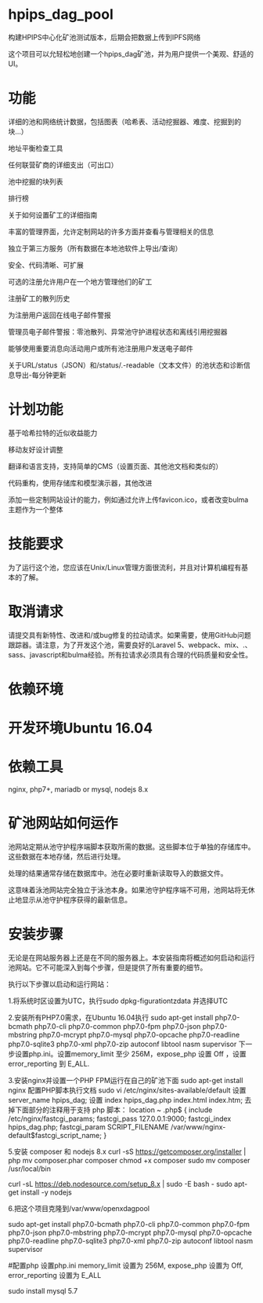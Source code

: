 # hpips_dag_pool

构建HPIPS中心化矿池测试版本，后期会把数据上传到IPFS网络

这个项目可以允轻松地创建一个hpips_dag矿池，并为用户提供一个美观、舒适的UI。

# 功能
详细的池和网络统计数据，包括图表（哈希表、活动挖掘器、难度、挖掘到的块…）

地址平衡检查工具

任何联营矿商的详细支出（可出口）

池中挖掘的块列表

排行榜

关于如何设置矿工的详细指南

丰富的管理界面，允许定制网站的许多方面并查看与管理相关的信息

独立于第三方服务（所有数据在本地池软件上导出/查询）

安全、代码清晰、可扩展

可选的注册允许用户在一个地方管理他们的矿工

注册矿工的散列历史

为注册用户返回在线电子邮件警报

管理员电子邮件警报：零池散列、异常池守护进程状态和离线引用挖掘器

能够使用重要消息向活动用户或所有池注册用户发送电子邮件

关于URL/status（JSON）和/status/.-readable（文本文件）的池状态和诊断信息导出-每分钟更新

# 计划功能

基于哈希拉特的近似收益能力

移动友好设计调整

翻译和语言支持，支持简单的CMS（设置页面、其他池文档和类似的）

代码重构，使用存储库和模型演示器，其他改进

添加一些定制网站设计的能力，例如通过允许上传favicon.ico，或者改变bulma主题作为一个整体

# 技能要求

为了运行这个池，您应该在Unix/Linux管理方面很流利，并且对计算机编程有基本的了解。

# 取消请求

请提交具有新特性、改进和/或bug修复的拉动请求。如果需要，使用GitHub问题跟踪器。请注意，为了开发这个池，需要良好的Laravel 5、webpack、mix、.、sass、javascript和bulma经验。所有拉请求必须具有合理的代码质量和安全性。

# 依赖环境

# 开发环境Ubuntu 16.04

# 依赖工具

nginx, php7+, mariadb or mysql, nodejs 8.x

# 矿池网站如何运作

池网站定期从池守护程序端脚本获取所需的数据。这些脚本位于单独的存储库中。这些数据在本地存储，然后进行处理。

处理的结果通常存储在数据库中。池在必要时重新读取导入的数据文件。

这意味着泳池网站完全独立于泳池本身。如果池守护程序端不可用，池网站将无休止地显示从池守护程序获得的最新信息。

# 安装步骤

无论是在网站服务器上还是在不同的服务器上。本安装指南将概述如何启动和运行池网站。它不可能深入到每个步骤，但是提供了所有重要的细节。

执行以下步骤以启动和运行网站：

1.将系统时区设置为UTC，执行sudo dpkg-figurationtzdata 并选择UTC

2.安装所有PHP7.0需求，在Ubuntu 16.04执行
sudo apt-get install php7.0-bcmath php7.0-cli php7.0-common php7.0-fpm php7.0-json php7.0-mbstring php7.0-mcrypt php7.0-mysql php7.0-opcache php7.0-readline php7.0-sqlite3 php7.0-xml php7.0-zip autoconf libtool nasm supervisor
下一步设置php.ini。设置memory_limit 至少 256M，expose_php 设置 Off ，设置 error_reporting 到 E_ALL.

3.安装nginx并设置一个PHP FPM运行在自己的矿池下面
sudo apt-get install nginx
配置PHP脚本执行文档
sudo vi /etc/nginx/sites-available/default
设置 server_name hpips_dag;
设置 index hpips_dag.php index.html index.htm;
去掉下面部分的注释用于支持 php 脚本： 
location ~ \.php$ {
include /etc/nginx/fastcgi_params; 
fastcgi_pass 127.0.0.1:9000;
fastcgi_index hpips_dag.php;
fastcgi_param SCRIPT_FILENAME /var/www/nginx-default$fastcgi_script_name;
}

5.安装 composer 和 nodejs 8.x
 curl -sS https://getcomposer.org/installer | php
 mv composer.phar composer
 chmod +x composer
 sudo mv composer /usr/local/bin
 
 curl -sL https://deb.nodesource.com/setup_8.x | sudo -E bash -
 sudo apt-get install -y nodejs
 
 6.把这个项目克隆到/var/www/openxdagpool
 

sudo apt-get install php7.0-bcmath php7.0-cli php7.0-common php7.0-fpm php7.0-json php7.0-mbstring php7.0-mcrypt php7.0-mysql php7.0-opcache php7.0-readline php7.0-sqlite3 php7.0-xml php7.0-zip autoconf libtool nasm supervisor

#配置php 设置php.ini memory_limit 设置为 256M, expose_php 设置为 Off, error_reporting 设置为 E_ALL

sudo install mysql 5.7
